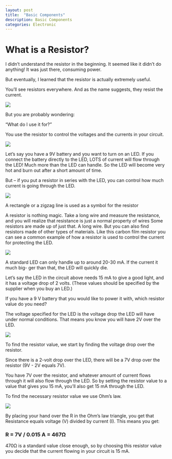 ```yaml
---
layout: post
title:  "Basic Components"
description: Basic Components
categories: Electronic
---
```

 
# What is a Resistor?
I didn’t understand the resistor in the beginning. It seemed like it didn’t do anything! It was just there, consuming power.

But eventually, I learned that the resistor is actually extremely useful.

You’ll see resistors everywhere. And as the name suggests, they resist the current.

![]({{site.baseurl}}/images/Electronic/1/01.jpg)

But you are probably wondering:

“What do I use it for?”

You use the resistor to control the voltages and the currents in your circuit.

![]({{site.baseurl}}/images/Electronic/1/02.png)

Let’s say you have a 9V battery and you want to turn on an LED. If you connect the battery directly to the LED, LOTS of current will flow through the LED! Much more than the LED can handle. So the LED will become very hot and burn out after a short amount of time.

But – if you put a resistor in series with the LED, you can control how much current is going through the LED.

![]({{site.baseurl}}/images/Electronic/1/03.png)

A rectangle or a zigzag line is used as a symbol for the resistor

A resistor is nothing magic. Take a long wire and measure the resistance, and you will realize that resistance is just a normal property of wires
Some resistors are made up of just that. A long wire.
But you can also find resistors made of other types of materials. Like this carbon film resistor
you can see a common example of how a resistor is used to control the current for protecting the LED.

![]({{site.baseurl}}/images/Electronic/1/04.png)

A standard LED can only handle up to around 20-30 mA. If the current it much big- ger than that, the LED will quickly die.

Let’s say the LED in the circuit above needs 15 mA to give a good light, and it has a voltage drop of 2 volts. (These values should be specified by the supplier when you buy an LED.)

If you have a 9 V battery that you would like to power it with, which resistor value do you need?

The voltage specified for the LED is the voltage drop the LED will have under normal conditions. That means you know you will have 2V over the LED.


![]({{site.baseurl}}/images/Electronic/1/05.png)


To find the resistor value, we start by finding the voltage drop over the resistor.

Since there is a 2-volt drop over the LED, there will be a 7V drop over the resistor (9V - 2V equals 7V).

You have 7V over the resistor, and whatever amount of current flows through it will also flow through the LED. So by setting the resistor value to a value that gives you 15 mA, you’ll also get 15 mA through the LED.

To find the necessary resistor value we use Ohm’s law.

![]({{site.baseurl}}/images/Electronic/1/06.png)

By placing your hand over the R in the Ohm’s law triangle, you get that Resistance
equals voltage (V) divided by current (I). This means you get:

### R = 7V / 0.015 A = 467Ω

470Ω is a standard value close enough, so by choosing this resistor value you decide that the current flowing in your circuit is 15 mA.
 
 
